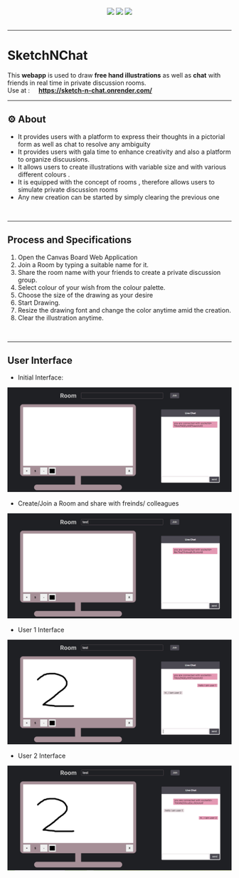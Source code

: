 <div align="center">
  <br/>
  <img src="https://img.shields.io/static/v1?label=Tool&message=DrawingBoard&color=violet&style=for-the-badge"/>
  <img src="https://img.shields.io/static/v1?label=version&message=1.0.0&color=orange&style=for-the-badge"/>
  <img src="https://img.shields.io/static/v1?label=status&message=working&color=success&style=for-the-badge"/>

</div>
<br>
<hr>
<h1> SketchNChat</h1>

This **webapp** is used to draw **free hand illustrations** as well as **chat** with friends in real time in private discussion rooms.
<br>
Use at : &nbsp; &nbsp; **https://sketch-n-chat.onrender.com/**
</br>

<hr>

## ⚙ About

- It provides users with a platform to express their thoughts in a
  pictorial form as well as chat to resolve any ambiguity
- It provides users with gala time to enhance creativity and also a platform to organize discuusions.
- It allows users to create illustrations with variable size and with
  various different colours .
- It is equipped with the concept of rooms , therefore allows users to simulate private discussion rooms
- Any new creation can be started by simply clearing the previous one

<br>
<hr>

## Process and Specifications

1. Open the Canvas Board Web Application
2. Join a Room by typing a suitable name for it.
3. Share the room name with your friends to create a private discussion group.
4. Select colour of your wish from the colour palette.
5. Choose the size of the drawing as your desire
6. Start Drawing.
7. Resize the drawing font and change the color anytime amid
   the creation.
8. Clear the illustration anytime.

</br>
</hr>

<hr>

## User Interface

- Initial Interface:

![index](screenshots/1.png)

- Create/Join a Room and share with freinds/ colleagues

![step1](screenshots/2.png)

- User 1 Interface

![step2](screenshots/4.png)

- User 2 Interface

![step2](screenshots/3.png)
